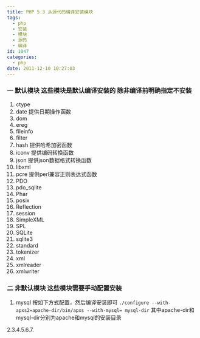 ```yaml
---
title: PHP 5.3 从源代码编译安装模块
tags:
  - php
  - 安装
  - 模块
  - 源码
  - 编译
id: 1047
categories:
  - php
date: 2011-12-10 10:27:03
---
```


### 一 默认模块 这些模块是默认编译安装的 除非编译前明确指定不安装

1.  ctype
2.  date 提供日期操作函数
3.  dom
4.  ereg
5.  fileinfo
6.  filter
7.  hash 提供哈希加密函数
8.  iconv 提供编码转换函数
9.  json 提供json数据格式转换函数
10.  libxml
11.  pcre 提供perl兼容正则表达式函数
12.  PDO
13.  pdo_sqlite
14.  Phar
15.  posix
16.  Reflection
17.  session
18.  SimpleXML
19.  SPL
20.  SQLite
21.  sqlite3
22.  standard
23.  tokenizer
24.  xml
25.  xmlreader
26.  xmlwriter

### 二 非默认模块 这些模块需要手动配置安装

1.  mysql 按如下方式配置，然后编译安装即可
`
./configure --with-apxs2=apache-dir/bin/apxs --with-mysql= mysql-dir
`
其中apache-dir和mysql-dir分别为apache和mysql的安装目录

2.3.4.5.6.7.